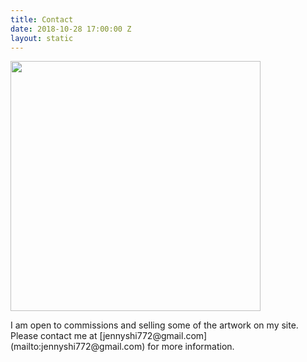 ```yaml
---
title: Contact
date: 2018-10-28 17:00:00 Z
layout: static
---
```


<img src="/uploads/IMG_1544.jpg" width="400px">

<div class="text">
	<p>
I am open to commissions and selling some of the artwork on my site. Please contact me at [jennyshi772@gmail.com](mailto:jennyshi772@gmail.com) for more information.</p>
</div>